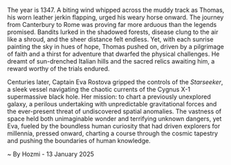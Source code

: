 
The year is 1347.  A biting wind whipped across the muddy track as Thomas, his worn leather jerkin flapping, urged his weary horse onward.  The journey from Canterbury to Rome was proving far more arduous than the legends promised.  Bandits lurked in the shadowed forests, disease clung to the air like a shroud, and the sheer distance felt endless. Yet, with each sunrise painting the sky in hues of hope, Thomas pushed on, driven by a pilgrimage of faith and a thirst for adventure that dwarfed the physical challenges. He dreamt of sun-drenched Italian hills and the sacred relics awaiting him, a reward worthy of the trials endured.

Centuries later, Captain Eva Rostova gripped the controls of the *Starseeker*, a sleek vessel navigating the chaotic currents of the Cygnus X-1 supermassive black hole.  Her mission: to chart a previously unexplored galaxy, a perilous undertaking with unpredictable gravitational forces and the ever-present threat of undiscovered spatial anomalies.  The vastness of space held both unimaginable wonder and terrifying unknown dangers, yet Eva, fueled by the boundless human curiosity that had driven explorers for millennia, pressed onward, charting a course through the cosmic tapestry and pushing the boundaries of human knowledge.

~ By Hozmi - 13 January 2025
